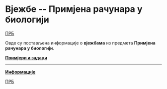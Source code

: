 # Вјежбе -- Примјена рачунара у биологији

[ПРБ](../README.md)

Овде су постављена информације о **вјежбама** из предмета **Примјена рачунара у биологији**.  

**[Примјери и задаци](https://drive.google.com/open?id=1IOP8srRaBGykqKtjABWKUPGsAFFD8Fkf)**

---

**[Информације](info/README.md)**

[ПРБ](../README.md)

